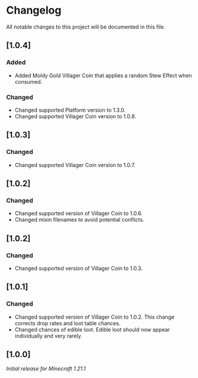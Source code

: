 # Changelog

All notable changes to this project will be documented in this file.

## [1.0.4]

### Added

- Added Moldy Gold Villager Coin that applies a random Stew Effect when consumed.

### Changed

- Changed supported Platform version to 1.3.0.
- Changed supported Villager Coin version to 1.0.8.

## [1.0.3]

### Changed

- Changed supported Villager Coin version to 1.0.7.

## [1.0.2]

### Changed

- Changed supported version of Villager Coin to 1.0.6.
- Changed mixin filenames to avoid potential conflicts.

## [1.0.2]

### Changed

- Changed supported version of Villager Coin to 1.0.3.

## [1.0.1]

### Changed

- Changed supported version of Villager Coin to 1.0.2. This change corrects drop rates and loot table chances.
- Changed chances of edible loot. Edible loot should now appear individually and very rarely.

## [1.0.0]

_Initial release for Minecraft 1.21.1_